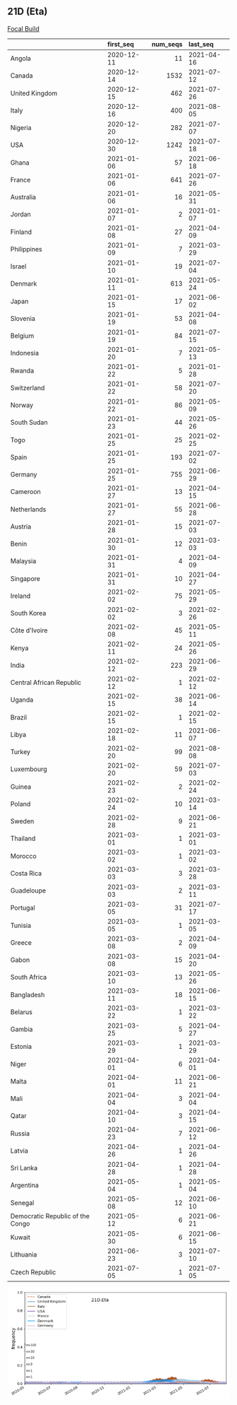

## 21D (Eta)
[Focal Build](https://nextstrain.org/groups/neherlab/ncov/21D.Eta)

|                                  | first_seq   |   num_seqs | last_seq   |
|:---------------------------------|:------------|-----------:|:-----------|
| Angola                           | 2020-12-11  |         11 | 2021-04-16 |
| Canada                           | 2020-12-14  |       1532 | 2021-07-12 |
| United Kingdom                   | 2020-12-15  |        462 | 2021-07-26 |
| Italy                            | 2020-12-16  |        400 | 2021-08-05 |
| Nigeria                          | 2020-12-20  |        282 | 2021-07-07 |
| USA                              | 2020-12-30  |       1242 | 2021-07-18 |
| Ghana                            | 2021-01-06  |         57 | 2021-06-18 |
| France                           | 2021-01-06  |        641 | 2021-07-26 |
| Australia                        | 2021-01-06  |         16 | 2021-05-31 |
| Jordan                           | 2021-01-07  |          2 | 2021-01-07 |
| Finland                          | 2021-01-08  |         27 | 2021-04-09 |
| Philippines                      | 2021-01-09  |          7 | 2021-03-29 |
| Israel                           | 2021-01-10  |         19 | 2021-07-04 |
| Denmark                          | 2021-01-11  |        613 | 2021-05-24 |
| Japan                            | 2021-01-15  |         17 | 2021-06-02 |
| Slovenia                         | 2021-01-19  |         53 | 2021-04-08 |
| Belgium                          | 2021-01-19  |         84 | 2021-07-15 |
| Indonesia                        | 2021-01-20  |          7 | 2021-05-13 |
| Rwanda                           | 2021-01-22  |          5 | 2021-01-28 |
| Switzerland                      | 2021-01-22  |         58 | 2021-07-20 |
| Norway                           | 2021-01-22  |         86 | 2021-05-09 |
| South Sudan                      | 2021-01-23  |         44 | 2021-05-26 |
| Togo                             | 2021-01-25  |         25 | 2021-02-25 |
| Spain                            | 2021-01-25  |        193 | 2021-07-02 |
| Germany                          | 2021-01-25  |        755 | 2021-06-29 |
| Cameroon                         | 2021-01-27  |         13 | 2021-04-15 |
| Netherlands                      | 2021-01-27  |         55 | 2021-06-28 |
| Austria                          | 2021-01-28  |         15 | 2021-07-03 |
| Benin                            | 2021-01-30  |         12 | 2021-03-03 |
| Malaysia                         | 2021-01-31  |          4 | 2021-04-09 |
| Singapore                        | 2021-01-31  |         10 | 2021-04-27 |
| Ireland                          | 2021-02-02  |         75 | 2021-05-29 |
| South Korea                      | 2021-02-02  |          3 | 2021-02-26 |
| Côte d'Ivoire                    | 2021-02-08  |         45 | 2021-05-11 |
| Kenya                            | 2021-02-11  |         24 | 2021-05-26 |
| India                            | 2021-02-12  |        223 | 2021-06-29 |
| Central African Republic         | 2021-02-12  |          1 | 2021-02-12 |
| Uganda                           | 2021-02-15  |         38 | 2021-06-14 |
| Brazil                           | 2021-02-15  |          1 | 2021-02-15 |
| Libya                            | 2021-02-18  |         11 | 2021-06-07 |
| Turkey                           | 2021-02-20  |         99 | 2021-08-08 |
| Luxembourg                       | 2021-02-20  |         59 | 2021-07-03 |
| Guinea                           | 2021-02-23  |          2 | 2021-02-24 |
| Poland                           | 2021-02-24  |         10 | 2021-03-14 |
| Sweden                           | 2021-02-28  |          9 | 2021-06-21 |
| Thailand                         | 2021-03-01  |          1 | 2021-03-01 |
| Morocco                          | 2021-03-02  |          1 | 2021-03-02 |
| Costa Rica                       | 2021-03-03  |          3 | 2021-03-28 |
| Guadeloupe                       | 2021-03-03  |          2 | 2021-03-11 |
| Portugal                         | 2021-03-05  |         31 | 2021-07-17 |
| Tunisia                          | 2021-03-05  |          1 | 2021-03-05 |
| Greece                           | 2021-03-08  |          2 | 2021-04-09 |
| Gabon                            | 2021-03-08  |         15 | 2021-04-20 |
| South Africa                     | 2021-03-10  |         13 | 2021-05-26 |
| Bangladesh                       | 2021-03-11  |         18 | 2021-06-15 |
| Belarus                          | 2021-03-22  |          1 | 2021-03-22 |
| Gambia                           | 2021-03-25  |          5 | 2021-04-27 |
| Estonia                          | 2021-03-29  |          1 | 2021-03-29 |
| Niger                            | 2021-04-01  |          6 | 2021-04-01 |
| Malta                            | 2021-04-01  |         11 | 2021-06-21 |
| Mali                             | 2021-04-04  |          3 | 2021-04-04 |
| Qatar                            | 2021-04-10  |          3 | 2021-04-15 |
| Russia                           | 2021-04-23  |          7 | 2021-06-12 |
| Latvia                           | 2021-04-26  |          1 | 2021-04-26 |
| Sri Lanka                        | 2021-04-28  |          1 | 2021-04-28 |
| Argentina                        | 2021-05-04  |          1 | 2021-05-04 |
| Senegal                          | 2021-05-08  |         12 | 2021-06-10 |
| Democratic Republic of the Congo | 2021-05-12  |          6 | 2021-06-21 |
| Kuwait                           | 2021-05-30  |          6 | 2021-06-15 |
| Lithuania                        | 2021-06-23  |          3 | 2021-07-10 |
| Czech Republic                   | 2021-07-05  |          1 | 2021-07-05 |

![Overall trends 21D.Eta](/overall_trends_figures/overall_trends_21D.Eta.png)